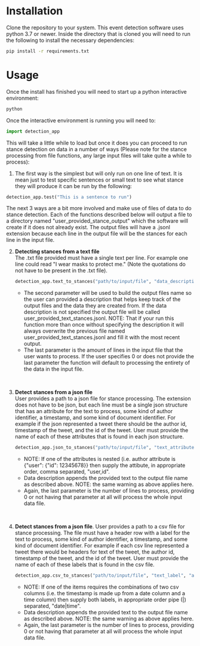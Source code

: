 # Installation
Clone the repository to your system. This event detection software uses python 3.7 or newer.
Inside the directory that is cloned you will need to run the following to install the necessary dependencies:
```bash
pip install -r requirements.txt
```

# Usage
Once the install has finished you will need to start up a python interactive environment:
```bash
python
```

Once the interactive environment is running you will need to:
```python
import detection_app
```

This will take a little while to load but once it does you can proceed to run stance detection on data in a number of ways (Please note for the stance processing from file functions, any large input files will take quite a while to process):

1. The first way is the simplest but will only run on one line of text. It is mean just to test specific sentences or small text to see what stance they will produce it can be run by the following:
```python
detection_app.test("This is a sentence to run")
```

The next 3 ways are a bit more involved and make use of files of data to do stance detection. Each of the functions described below will output a file to a directory named "user_provided_stance_output" which the software will create if it does not already exist. The output files will have a .jsonl extension because each line in the output file will be the stances for each line in the input file.

2. **Detecting stances from a text file**  
The .txt file provided must have a single text per line. For example one line could read "I wear masks to protect me." (Note the quotations do not have to be present in the .txt file).
    ```python
    detection_app.text_to_stances("path/to/input/file", "data_description", 0)
    ```
    * The second parameter will be used to build the output files name so the user can provided a description that helps keep track of the output files and the data they are created from. If the data description is not specified the output file will be called user_provided_text_stances.jsonl. NOTE: That if your run this function more than once without specifying the description it will always overwrite the previous file named user_provided_text_stances.jsonl and fill it with the most recent output.
    * The last parameter is the amount of lines in the input file that the user wants to process. If the user specifies 0 or does not provide the last parameter the function will default to processing the entirety of the data in the input file.
</br>

3. **Detect stances from a json file**  
User provides a path to a json file for stance processing. The extension does not have to be json, but each line must be a single json structure that has an attribute for the text to process, some kind of author identifier, a timestamp, and some kind of document identifier. For example if the json represented a tweet there should be the author id, timestamp of the tweet, and the id of the tweet. User must provide the name of each of these attributes that is found in each json structure.
	```python
	detection_app.json_to_stances("path/to/input/file", "text_attribute", "author_attribute", "timestamp_attribute", "doc_id_attribute", "data_description", 0)
	```
    * NOTE: If one of the attributes is nested (i.e. author attribute is {"user": {"id": 12345678}} then supply the attibute, in appropriate order, comma separated, "user,id".
    * Data description appends the provided text to the output file name as described above. NOTE: the same warning as above applies here.
    * Again, the last parameter is the number of lines to process, providing 0 or not having that parameter at all will process the whole input data file.
</br>

4. **Detect stances from a json file**. 
User provides a path to a csv file for stance processing. The file must have a header row with a label for the text to process, some kind of author identifier, a timestamp, and some kind of document identifier. For example if each csv line represented a tweet there would be headers for text of the tweet, the author id, timestamp of the tweet, and the id of the tweet. User must provide the name of each of these labels that is found in the csv file.
	```python
	detection_app.csv_to_stances("path/to/input/file", "text_label", "author_label", "timestamp_label", "doc_id_label", "data_description", 0)
	```
    * NOTE: If one of the items requires the combinations of two csv columns (i.e. the timestamp is made up from a date column and a time column) then supply both labels, in appropriate order pipe (|) separated, "date|time".
    * Data description appends the provided text to the output file name as described above. NOTE: the same warning as above applies here.
    * Again, the last parameter is the number of lines to process, providing 0 or not having that parameter at all will process the whole input data file.

